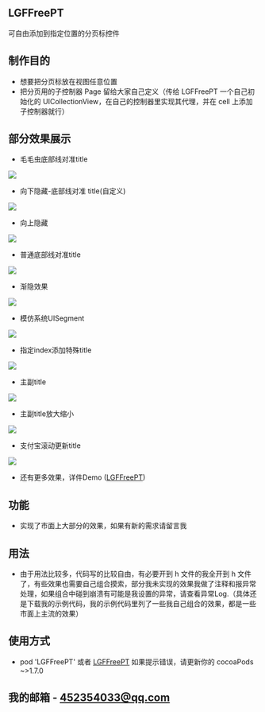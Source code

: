 ## LGFFreePT
可自由添加到指定位置的分页标控件

## 制作目的
* 想要把分页标放在视图任意位置
* 把分页用的子控制器 Page 留给大家自己定义（传给 LGFFreePT 一个自己初始化的 UICollectionView，在自己的控制器里实现其代理，并在 cell 上添加子控制器就行）

## 部分效果展示
* 毛毛虫底部线对准title

![](https://upload-images.jianshu.io/upload_images/2857609-1db8aa8c93410d10.gif?imageMogr2/auto-orient/strip)

* 向下隐藏-底部线对准 title(自定义)

![](https://upload-images.jianshu.io/upload_images/2857609-46c396c7d99abab0.gif?imageMogr2/auto-orient/strip)

* 向上隐藏

![](https://upload-images.jianshu.io/upload_images/2857609-65ebbe94bedea5be.gif?imageMogr2/auto-orient/strip)

* 普通底部线对准title

![](https://upload-images.jianshu.io/upload_images/2857609-adb88914f96167a5.gif?imageMogr2/auto-orient/strip)

* 渐隐效果

![](https://upload-images.jianshu.io/upload_images/2857609-04c51bb9779ea427.gif?imageMogr2/auto-orient/strip)

* 模仿系统UISegment

![](https://upload-images.jianshu.io/upload_images/2857609-60cc01dde1dfdf12.gif?imageMogr2/auto-orient/strip)

* 指定index添加特殊title

![](https://upload-images.jianshu.io/upload_images/2857609-399c4ece9794bc2e.gif?imageMogr2/auto-orient/strip)

* 主副title

![](https://upload-images.jianshu.io/upload_images/2857609-ede5b8402fa3aaca.gif?imageMogr2/auto-orient/strip)

* 主副title放大缩小

![](https://upload-images.jianshu.io/upload_images/2857609-a46a248a8044238b.gif?imageMogr2/auto-orient/strip)

* 支付宝滚动更新title

![](https://upload-images.jianshu.io/upload_images/2857609-aa7f7cc85184b13e.gif?imageMogr2/auto-orient/strip)

* 还有更多效果，详件Demo ([LGFFreePT](https://github.com/aiononhiii/LGFFreePT))

## 功能
* 实现了市面上大部分的效果，如果有新的需求请留言我

## 用法
* 由于用法比较多，代码写的比较自由，有必要开到 h 文件的我全开到 h 文件了，有些效果也需要自己组合摸索，部分我未实现的效果我做了注释和报异常处理，如果组合中碰到崩溃有可能是我设置的异常，请查看异常Log.（具体还是下载我的示例代码，我的示例代码里列了一些我自己组合的效果，都是一些市面上主流的效果）

## 使用方式
* pod 'LGFFreePT' 或者  [LGFFreePT](https://github.com/aiononhiii/LGFFreePT)
如果提示错误，请更新你的 cocoaPods ~>1.7.0

## 我的邮箱 - 452354033@qq.com
